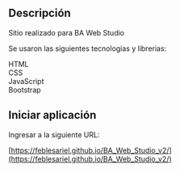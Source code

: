 ## Descripción

Sitio realizado para BA Web Studio<br>

Se usaron las siguientes tecnologias y librerias:

HTML<br>
CSS<br>
JavaScript<br>
Bootstrap<br>

## Iniciar aplicación

Ingresar a la siguiente URL:

[https://feblesariel.github.io/BA_Web_Studio_v2/](https://feblesariel.github.io/BA_Web_Studio_v2/)